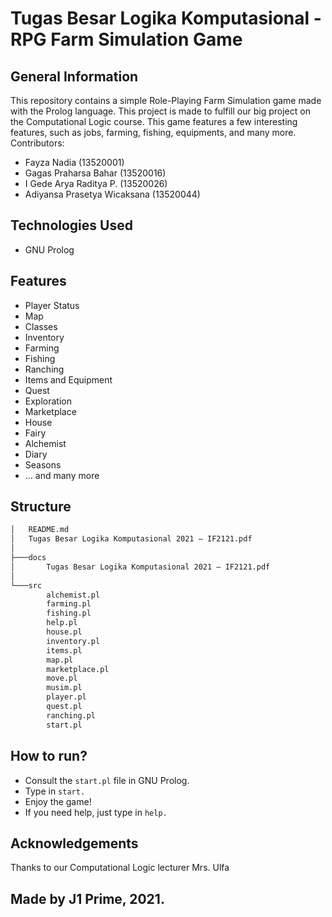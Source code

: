 # Tugas Besar Logika Komputasional - RPG Farm Simulation Game


## General Information
This repository contains a simple Role-Playing Farm Simulation game made with the Prolog language. This project is made to fulfill our big project on the Computational Logic course. This game features a few interesting features, such as jobs, farming, fishing, equipments, and many more. <br>
Contributors:
- Fayza Nadia (13520001)
- Gagas Praharsa Bahar (13520016)
- I Gede Arya Raditya P. (13520026)
- Adiyansa Prasetya Wicaksana (13520044)


## Technologies Used
- GNU Prolog

## Features
- Player Status
- Map
- Classes
- Inventory
- Farming
- Fishing
- Ranching
- Items and Equipment
- Quest
- Exploration
- Marketplace
- House
- Fairy
- Alchemist
- Diary
- Seasons
- ... and many more

## Structure
```bash
│   README.md
│   Tugas Besar Logika Komputasional 2021 – IF2121.pdf
│
├───docs
│       Tugas Besar Logika Komputasional 2021 – IF2121.pdf
│
└───src
        alchemist.pl
        farming.pl
        fishing.pl
        help.pl
        house.pl
        inventory.pl
        items.pl
        map.pl
        marketplace.pl
        move.pl
        musim.pl
        player.pl
        quest.pl
        ranching.pl
        start.pl
 ```
 
 ## How to run?
 - Consult the `start.pl` file in GNU Prolog.
 - Type in `start.`
 - Enjoy the game!
 - If you need help, just type in `help.`

## Acknowledgements
Thanks to our Computational Logic lecturer Mrs. Ulfa

## Made by J1 Prime, 2021.
